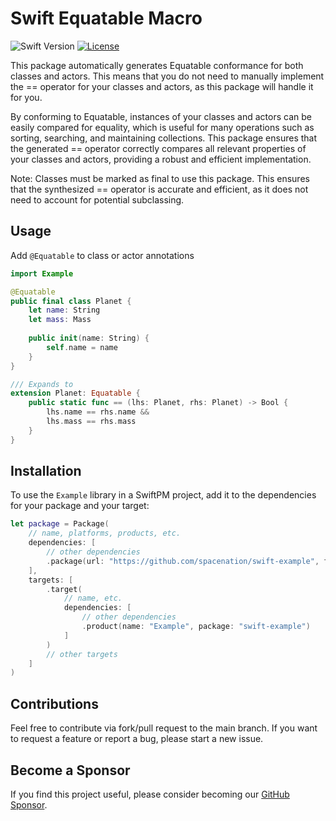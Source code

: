 # Swift Equatable Macro
![Swift Version](https://img.shields.io/badge/Swift-5.10-DE5D43)
[![License](https://img.shields.io/badge/License-MIT-blue)](LICENSE)

This package automatically generates Equatable conformance for both classes and actors. This means that you do not need to manually implement the == operator for your classes and actors, as this package will handle it for you.

By conforming to Equatable, instances of your classes and actors can be easily compared for equality, which is useful for many operations such as sorting, searching, and maintaining collections. This package ensures that the generated == operator correctly compares all relevant properties of your classes and actors, providing a robust and efficient implementation.

Note: Classes must be marked as final to use this package. This ensures that the synthesized == operator is accurate and efficient, as it does not need to account for potential subclassing.

## Usage
Add `@Equatable` to class or actor annotations

```swift
import Example

@Equatable
public final class Planet {
    let name: String
    let mass: Mass
    
    public init(name: String) {
        self.name = name
    }
}

/// Expands to
extension Planet: Equatable {
    public static func == (lhs: Planet, rhs: Planet) -> Bool {
        lhs.name == rhs.name &&
        lhs.mass == rhs.mass
    }
}
```

## Installation
To use the `Example` library in a SwiftPM project, 
add it to the dependencies for your package and your target:

```swift
let package = Package(
    // name, platforms, products, etc.
    dependencies: [
        // other dependencies
        .package(url: "https://github.com/spacenation/swift-example", from: "1.0.0"),
    ],
    targets: [
        .target(
            // name, etc.
            dependencies: [
                // other dependencies
                .product(name: "Example", package: "swift-example")
            ]
        )
        // other targets
    ]
)
```

## Contributions
Feel free to contribute via fork/pull request to the main branch. If you want to request a feature or report a bug, please start a new issue.

## Become a Sponsor
If you find this project useful, please consider becoming our [GitHub Sponsor](https://github.com/sponsors/spacenation).
